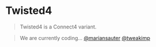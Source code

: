 # Twisted4


> Twisted4 is a Connect4 variant.

> We are currently coding...
[@mariansauter](https://github.com/mariansauter)
[@tweakimp](https://github.com/tweakimp)
